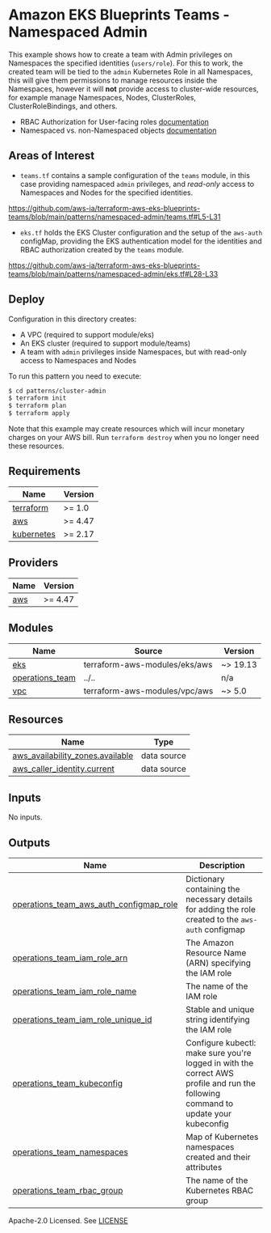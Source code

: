 # Amazon EKS Blueprints Teams - Namespaced Admin

This example shows how to create a team with Admin privileges on Namespaces the specified identities (`users/role`). For this to work, the created team will be tied to the `admin` Kubernetes Role in all Namespaces, this will give them permissions to manage resources inside the Namespaces, however it will **not** provide access to cluster-wide resources, for example manage Namespaces, Nodes, ClusterRoles, ClusterRoleBindings, and others.

- RBAC Authorization for User-facing roles [documentation](https://kubernetes.io/docs/reference/access-authn-authz/rbac/#user-facing-roles)
- Namespaced vs. non-Namespaced objects [documentation](https://kubernetes.io/docs/concepts/overview/working-with-objects/namespaces/#not-all-objects-are-in-a-namespace)

## Areas of Interest

- `teams.tf` contains a sample configuration of the `teams` module, in this case providing namespaced `admin` privileges, and *read-only* access to Namespaces and Nodes for the specified identities.

https://github.com/aws-ia/terraform-aws-eks-blueprints-teams/blob/main/patterns/namespaced-admin/teams.tf#L5-L31

- `eks.tf` holds the EKS Cluster configuration and the setup of the `aws-auth` configMap, providing the EKS authentication model for the identities and RBAC authorization created by the `teams` module.

https://github.com/aws-ia/terraform-aws-eks-blueprints-teams/blob/main/patterns/namespaced-admin/eks.tf#L28-L33

## Deploy

Configuration in this directory creates:

- A VPC (required to support module/eks)
- An EKS cluster (required to support module/teams)
- A team with `admin` privileges inside Namespaces, but with read-only access to Namespaces and Nodes

To run this pattern you need to execute:

```bash
$ cd patterns/cluster-admin
$ terraform init
$ terraform plan
$ terraform apply
```

Note that this example may create resources which will incur monetary charges on your AWS bill. Run `terraform destroy` when you no longer need these resources.

<!-- BEGINNING OF PRE-COMMIT-TERRAFORM DOCS HOOK -->
## Requirements

| Name | Version |
|------|---------|
| <a name="requirement_terraform"></a> [terraform](#requirement\_terraform) | >= 1.0 |
| <a name="requirement_aws"></a> [aws](#requirement\_aws) | >= 4.47 |
| <a name="requirement_kubernetes"></a> [kubernetes](#requirement\_kubernetes) | >= 2.17 |

## Providers

| Name | Version |
|------|---------|
| <a name="provider_aws"></a> [aws](#provider\_aws) | >= 4.47 |

## Modules

| Name | Source | Version |
|------|--------|---------|
| <a name="module_eks"></a> [eks](#module\_eks) | terraform-aws-modules/eks/aws | ~> 19.13 |
| <a name="module_operations_team"></a> [operations\_team](#module\_operations\_team) | ../.. | n/a |
| <a name="module_vpc"></a> [vpc](#module\_vpc) | terraform-aws-modules/vpc/aws | ~> 5.0 |

## Resources

| Name | Type |
|------|------|
| [aws_availability_zones.available](https://registry.terraform.io/providers/hashicorp/aws/latest/docs/data-sources/availability_zones) | data source |
| [aws_caller_identity.current](https://registry.terraform.io/providers/hashicorp/aws/latest/docs/data-sources/caller_identity) | data source |

## Inputs

No inputs.

## Outputs

| Name | Description |
|------|-------------|
| <a name="output_operations_team_aws_auth_configmap_role"></a> [operations\_team\_aws\_auth\_configmap\_role](#output\_operations\_team\_aws\_auth\_configmap\_role) | Dictionary containing the necessary details for adding the role created to the `aws-auth` configmap |
| <a name="output_operations_team_iam_role_arn"></a> [operations\_team\_iam\_role\_arn](#output\_operations\_team\_iam\_role\_arn) | The Amazon Resource Name (ARN) specifying the IAM role |
| <a name="output_operations_team_iam_role_name"></a> [operations\_team\_iam\_role\_name](#output\_operations\_team\_iam\_role\_name) | The name of the IAM role |
| <a name="output_operations_team_iam_role_unique_id"></a> [operations\_team\_iam\_role\_unique\_id](#output\_operations\_team\_iam\_role\_unique\_id) | Stable and unique string identifying the IAM role |
| <a name="output_operations_team_kubeconfig"></a> [operations\_team\_kubeconfig](#output\_operations\_team\_kubeconfig) | Configure kubectl: make sure you're logged in with the correct AWS profile and run the following command to update your kubeconfig |
| <a name="output_operations_team_namespaces"></a> [operations\_team\_namespaces](#output\_operations\_team\_namespaces) | Map of Kubernetes namespaces created and their attributes |
| <a name="output_operations_team_rbac_group"></a> [operations\_team\_rbac\_group](#output\_operations\_team\_rbac\_group) | The name of the Kubernetes RBAC group |
<!-- END OF PRE-COMMIT-TERRAFORM DOCS HOOK -->

Apache-2.0 Licensed. See [LICENSE](https://github.com/aws-ia/terraform-aws-eks-blueprints-teams/blob/main/LICENSE)
